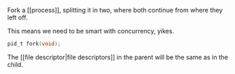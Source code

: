 Fork a [[process]], splitting it in two, where both continue from where they left off.

This means we need to be smart with concurrency, yikes.

```c
pid_t fork(void);
```

The [[file descriptor|file descriptors]] in the parent will be the same as in the child.
